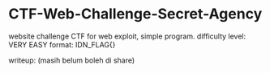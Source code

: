 # CTF-Web-Challenge-Secret-Agency
website challenge CTF for web exploit, simple program.
difficulty level: VERY EASY
format: IDN_FLAG{}

writeup: (masih belum boleh di share)
